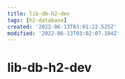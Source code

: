 ```yaml
---
title: lib-db-h2-dev
tags: [h2-database]
created: '2022-06-13T03:01:22.525Z'
modified: '2022-06-13T03:02:07.184Z'
---
```


# lib-db-h2-dev


